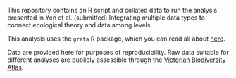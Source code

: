 This repository contains an R script and collated data to run the analysis presented in Yen et al. (submitted) Integrating multiple data types to connect ecological theory and data among levels.

This analysis uses the `greta` R package, which you can read all about [here](https://greta-stats.org).

Data are provided here for purposes of reproducibility. Raw data suitable for different analyses are publicly assessible through the [Victorian Biodiversity Atlas](https://vba.dse.vic.gov.au/vba/).
 
